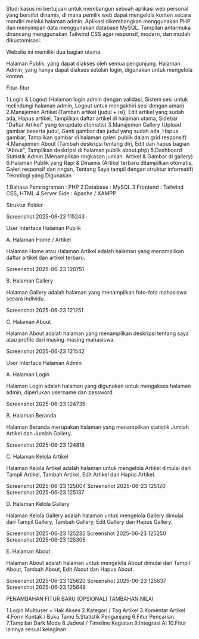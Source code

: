 Studi kasus ini bertujuan untuk membangun sebuah aplikasi web personal yang bersifat dinamis, di mana pemilik web dapat mengelola konten secara mandiri melalui halaman admin. Aplikasi dikembangkan menggunakan PHP dan menyimpan data menggunakan database MySQL. Tampilan antarmuka dirancang menggunakan Tailwind CSS agar responsif, modern, dan mudah dikustomisasi.

Website ini memiliki dua bagian utama:

Halaman Publik, yang dapat diakses oleh semua pengunjung.
Halaman Admin, yang hanya dapat diakses setelah login, digunakan untuk mengelola konten.

Fitur-fitur

1.Login & Logout (Halaman login admin dengan validasi, Sistem sesi untuk melindungi halaman admin, Logout untuk mengakhiri sesi dengan aman)
2.Manajemen Artikel (Tambah artikel (judul + isi), Edit artikel yang sudah ada, Hapus artikel, Tampilkan daftar artikel di halaman utama, Sidebar "Daftar Artikel" yang terupdate otomatis)
3.Manajemen Gallery (Upload gambar beserta judul, Ganti gambar dan judul yang sudah ada, Hapus gambar, Tampilkan gambar di halaman galeri publik dalam grid responsif)
4.Manajemen About (Tambah deskripsi tentang diri, Edit dan hapus bagian “About”, Tampilkan deskripsi di halaman publik about.php)
5.Dashboard Statistik Admin (Menampilkan ringkasan jumlah: Artikel & Gambar di gallery)
6.Halaman Publik yang Rapi & Dinamis (Artikel terbaru ditampilkan otomatis, Galeri responsif dan ringan, Tentang Saya tampil dengan struktur informatif)
Teknologi yang Digunakan

1.Bahasa Pemrograman : PHP
2.Database : MySQL
3.Frontend : Tailwind CSS, HTML
4.Server Side : Apache / XAMPP

Struktur Folder

Screenshot 2025-06-23 115243

User Interface Halaman Publik

A. Halaman Home / Artikel

Halaman Home atau Halaman Artikel adalah halaman yang menampilkan daftar artikel dan artikel terbaru.

Screenshot 2025-06-23 120751

B. Halaman Gallery

Halaman Gallery adalah halaman yang menampilkan foto-foto mahasiswa secara individu.

Screenshot 2025-06-23 121251

C. Halaman About

Halaman About adalah halaman yang menampilkan deskripsi tentang saya atau profile dari masing-masing mahasiswa.

Screenshot 2025-06-23 121542

User Interface Halaman Admin

A. Halaman Login

Halaman Login adalah halaman yang digunakan untuk mengakses halaman admin, diperlukan username dan password.

Screenshot 2025-06-23 124735

B. Halaman Beranda

Halaman Beranda merupakan halaman yang menampilkan statistik Jumlah Artikel dan Jumlah Gallery.

Screenshot 2025-06-23 124818

C. Halaman Kelola Artikel

Halaman Kelola Artikel adalah halaman untuk mengelola Artikel dimulai dari Tampil Artikel, Tambah Artikel, Edit Artikel dan Hapus Artikel.

Screenshot 2025-06-23 125004 Screenshot 2025-06-23 125120 Screenshot 2025-06-23 125137

D. Halaman Kelola Gallery

Halaman Kelola Gallery adalah halaman untuk mengelola Gallery dimulai dari Tampil Gallery, Tambah Gallery, Edit Gallery dan Hapus Gallery.

Screenshot 2025-06-23 125235 Screenshot 2025-06-23 125250 Screenshot 2025-06-23 125306

E. Halaman About

Halaman About adalah halaman untuk mengelola About dimulai dari Tampil About, Tambah About, Edit About dan Hapus About.

Screenshot 2025-06-23 125620 Screenshot 2025-06-23 125637 Screenshot 2025-06-23 125648

PENAMBAHAN FITUR BARU (OPSIONAL) TAMBAHAN NILAI

1.Login Multiuser + Hak Akses
2.Kategori / Tag Artikel
3.Komentar Artikel
4.Form Kontak / Buku Tamu
5.Statistik Pengunjung
6.Fitur Pencarian
7.Tampilan Dark Mode
8.Jadwal / Timeline Kegiatan
9.Integrasi AI
10.Fitur lainnya sesuai keinginan

